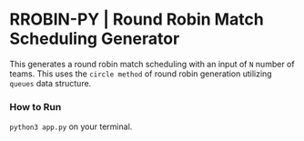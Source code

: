 # RROBIN-PY | Round Robin Match Scheduling Generator
This generates a round robin match scheduling with an input of `N` number of teams. This uses the `circle method` of round robin generation utilizing `queues` data structure.


### How to Run
`python3 app.py` on your terminal.
